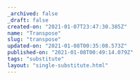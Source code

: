 ```yaml
---
_archived: false
_draft: false
created-on: "2021-01-07T23:47:30.385Z"
name: "Transpose"
slug: "transpose"
updated-on: "2021-01-08T00:35:08.573Z"
published-on: "2021-01-08T00:49:14.079Z"
tags: "substitute"
layout: "single-substitute.html"
---
```



